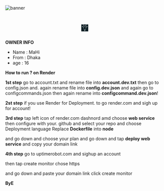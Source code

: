 <img src="https://files.catbox.moe/2qwm2r.mp4" alt="banner">
<h1 align="center"><img src="./dashboard/images/logo-non-bg.png" width="22px"> </h1>
<!-- Github README -->


**OWNER INFO**
- Name : MaHi
- From : Dhaka
- age : 16

**How to run ? on Render**

**1st step** go to account.txt and rename file into **account.dev.txt**
then go to config.json and. again rename file into **config.dev.json**
and again go to configcommands.json then again rename into **configcommand.dev.json**! 

 **2st step** if you use Render for Deployment. to go render.com and sigh up for account! 

 **3rd step** tap left icon of render.com dashnord 
 amd choose **web service** then configure with your. github 
 and select your repo and 
 choose Deployment language Replace **Dockerfile** into **node** 

 and go down and choose your plan and go down and tap **deploy web service**
 and copy your domain link 

 **4th step** go to uptimerobot.com and sighup an account 

 then tap create monitor chose https 

 and go down and paste your domain link click create monitor 



 **ByE**
